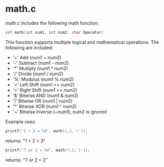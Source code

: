# math.c
math.c includes the following math function:
```c
int math(int num1, int num2, char Operator)
```

This function supports multiple logical and mathematical operations.  The following are included:
* '\+' Add (num1 + num2)
* '\-' Subtract (num1 - num2)
* '\*' Multiply (num1 * num2)
* '/' Divide (num1 / num2)
* '%' Modulus (num1 % num2)
* '<' Left Shift (num1 << num2)
* '\>' Right Shift (num1 >> num2)
* '&' Bitwise AND (num1 & num2)
* '|' Bitwise OR (num1 | num2)
* '^' Bitwise XOR (num1 ^ num2)
* '~' Bitwise Inverse (~num1), num2 is ignored

Example uses:
```c
printf("1 + 2 = %d", math(1,2,'+'));
```
returns: "1 + 2 = 3"

```c
printf("7 or 2 = %d", math(7,2,'|'));
```
returns: "7 or 2 = 2"

